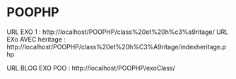 # POOPHP
URL EXO 1 : http://localhost/POOPHP/class%20et%20h%c3%a9ritage/
URL EXo AVEC héritage : http://localhost/POOPHP/class%20et%20h%C3%A9ritage/indexheritage.php

URL BLOG EXO POO : http://localhost/POOPHP/exoClass/